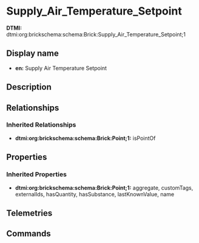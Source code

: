 # Supply_Air_Temperature_Setpoint
**DTMI:** dtmi:org:brickschema:schema:Brick:Supply_Air_Temperature_Setpoint;1
## Display name
- **en:** Supply Air Temperature Setpoint
## Description
## Relationships
### Inherited Relationships
* **dtmi:org:brickschema:schema:Brick:Point;1:** isPointOf
## Properties
### Inherited Properties
* **dtmi:org:brickschema:schema:Brick:Point;1:** aggregate, customTags, externalIds, hasQuantity, hasSubstance, lastKnownValue, name
## Telemetries
## Commands
